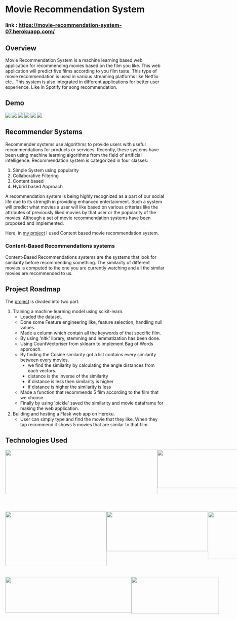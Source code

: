 # Movie Recommendation System
### link : https://movie-recommendation-system-07.herokuapp.com/

## Overview
Movie Recommendation System is a machine learning based web application for recommending movies based on the film you like. This web application will predict five films according to you film taste. This type of movie recommendation is used in various streaming platforms like Netflix etc.. This system is also integrated in different applications for better user experience. Like in Spotify for song recommendation.

## Demo
![](https://user-images.githubusercontent.com/90780162/189946025-b8cddd05-5f2d-430e-ba34-edcf16e937bd.jpeg)
![](https://user-images.githubusercontent.com/90780162/189946021-8e7706ea-5c70-4027-bf59-6a64d74f9110.jpeg)
![](https://user-images.githubusercontent.com/90780162/189946018-bd5f43f7-4a7a-4f79-85d9-455ac8914e9a.jpeg)
![](https://user-images.githubusercontent.com/90780162/189946015-83f4669c-4afe-4ad5-8a45-c23aec9356e1.jpeg)
![](https://user-images.githubusercontent.com/90780162/189946012-dff5b72f-6ee9-4727-8ff5-68f4df7c7d7f.jpeg)
![](https://user-images.githubusercontent.com/90780162/189946007-1a02cc3a-14dc-4913-810f-2f40f15a6e55.jpeg)

## Recommender Systems
Recommender systems use algorithms to provide users with useful recommendations for products or services. Recently, these systems have been using machine learning algorithms from the field of artificial intelligence. Recommendation system is categorized in four classes: 
1. Simple System using popularity
2. Collaborative Filtering
3. Content based
4. Hybrid based Approach

A recommendation system is being highly recognized as a part of our social life due to its strength in providing enhanced entertainment. Such a system will predict what movies a user will like based on various criterias like the attributes of previously liked movies by that user or the popularity of the movies. Although a set of movie recommendation systems have been proposed and implemented.

Here, in [my project](https://movie-recommendation-system-07.herokuapp.com/) I used Content based movie recommendation system. 
### Content-Based Recommendations systems 
Content-Based Recommendations systems are the systems that look for similarity before recommending something. The similarity of different movies is computed to the one you are currently watching and all the similar movies are recommended to us. 

## Project Roadmap
The [project](https://movie-recommendation-system-07.herokuapp.com/) is divided into two part:
1. Training a machine learning model using scikit-learn.
   * Loaded the dataset.
   * Done some Feature engineering like, feature selection, handling null values.
   * Made a column which contain all the keywords of that specific film.
   * By using 'nltk' library, stemming and lemmatization has been done.
   * Using CountVectoriser from sklearn to implement Bag of Words approach.
   * By finding the Cosine similarity got a list contains every similarity between every movies. 
      - we find the similarity by calculating the angle distances from each vectors.
      - distance is the inverse of the similarity
      - if distance is less then similarity is higher
      - if distance is higher the similarity is less
   * Made a function that recommends 5 film according to the film that we choose.
   * Finally by using 'pickle' saved the similarity and movie dataframe for making the web application.
2. Building and hosting a Flask web app on Heroku.
   * User can simply type and find the movie that they like. When they tap recommend it shows 5 movies that are similar to that film. 
   
 ## Technologies Used
 <div style="display:flex">
   <img src="https://user-images.githubusercontent.com/90780162/189960536-19dccc7d-710f-4771-b00e-8cbc31bceda7.png" width=480 height=140 />
   <img src="https://user-images.githubusercontent.com/90780162/189960533-af11f611-fff7-47e6-98e9-e09d21895ad3.png" width=300 height=121 />
   <img src="https://user-images.githubusercontent.com/90780162/189960530-5b19fa69-4d10-4ace-9054-9f048baa8333.png" width=179 height=195 />
   </div>
    <div style="display:flex">   
   <img src="https://user-images.githubusercontent.com/90780162/189960540-37c01d5f-936b-4632-a220-3fe883abad9a.png" width=320 height=172 />
   <img src="https://user-images.githubusercontent.com/90780162/189960506-d565a0ed-2973-47d1-8d1a-37da2c8dd856.png" width=320 height=125 />
   <img src="https://user-images.githubusercontent.com/90780162/189960528-1c73eb83-2aa7-4997-93ce-3a1dbe0b6d4d.jpg" width=262 height=150 />
   </div>
   <br><br>
   <div style="display:flex"> 
   <img src="https://user-images.githubusercontent.com/90780162/189960520-7aff317b-d1b1-48d9-8e72-78b066ef5159.png" width=398 height=113 />
   <img src="https://user-images.githubusercontent.com/90780162/189960527-81729ea3-bc6e-493f-8cb0-e107c53e6290.png" width=277 height=117 />
   </div>
   
   
